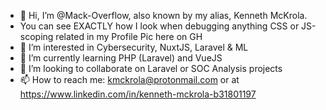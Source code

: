 - 👋 Hi, I’m @Mack-Overflow, also known by my alias, Kenneth McKrola.
- You can see EXACTLY how I look when debugging anything CSS or JS-scoping related in my Profile Pic here on GH
- 👀 I’m interested in Cybersecurity, NuxtJS, Laravel & ML
- 🌱 I’m currently learning PHP (Laravel) and VueJS
- 💞️ I’m looking to collaborate on Laravel or SOC Analysis projects
- 📫 How to reach me: kmckrola@protonmail.com or at https://www.linkedin.com/in/kenneth-mckrola-b31801197

<!---
Mack-Overflow/Mack-Overflow is a ✨ special ✨ repository because its `README.md` (this file) appears on your GitHub profile.
You can click the Preview link to take a look at your changes.
--->

